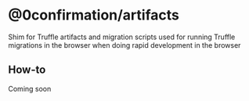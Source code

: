 # @0confirmation/artifacts

Shim for Truffle artifacts and migration scripts used for running Truffle migrations in the browser when doing rapid development in the browser

## How-to

Coming soon
